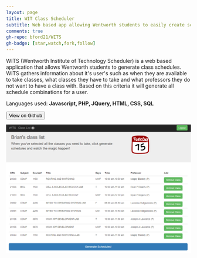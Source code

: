 ```yaml
---
layout: page
title: WIT Class Scheduler
subtitle: Web based app allowing Wentworth students to easily create schedules
comments: true
gh-repo: bford21/WITS
gh-badge: [star,watch,fork,follow]
---
```


WITS (Wentworth Institute of Technology Scheduler) is a web based application that allows Wentworth students to generate class schedules. WITS gathers information about it's user's
such as when they are available to take classes, what classes they have to take and what professors they do not want to have a class with.
Based on this criteria it will generate all schedule combinations for a user.

Languages used: **Javascript, PHP, JQuery, HTML, CSS, SQL**

<input  align type="button" class="btn btn-primary" value="View on Github" onclick="location.href = 'https://github.com/bford21/WITS';">

![WITS Screenshot](img/wits.png) 